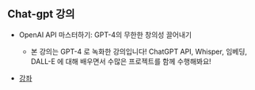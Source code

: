 ## Chat-gpt 강의

- OpenAI API 마스터하기: GPT-4의 무한한 창의성 끌어내기
  - 본 강의는 GPT-4 로 녹화한 강의입니다! ChatGPT API, Whisper, 임베딩, DALL-E 에 대해 배우면서 수많은 프로젝트를 함께 수행해봐요!

- [강좌](https://www.udemy.com/course/mastering-openai-korean/)
